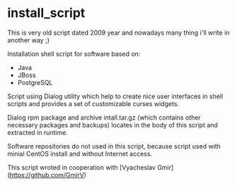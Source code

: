 # install_script
This is very old script dated 2009 year and nowadays many thing i'll write in another way ;)

Installation shell script for software based on:
* Java 
* JBoss
* PostgreSQL

Script using Dialog utility which help to create nice user interfaces in shell scripts and provides a set of customizable curses widgets.

Dialog rpm package and archive intall.tar.gz (which contains other necessary packages and backups) locates in the body of this script and extracted in runtime.

Software repositories do not used in this script, because script used with minial CentOS install and without Internet access. 

This script wroted in cooperation with [Vyacheslav Gmir] (https://github.com/GmirV)
